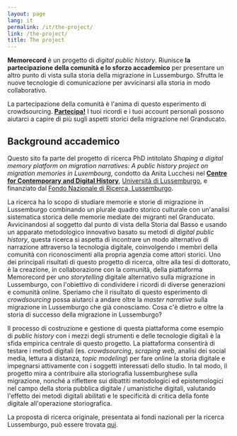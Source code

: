```yaml
---
layout: page
lang: it
permalink: /it/the-project/
link: /the-project/
title: The project
---
```


**Memorecord** è un progetto di *digital public history*. Riunisce **la partecipazione della comunità e lo sforzo accademico** per presentare un altro punto di vista sulla storia della migrazione in Lussemburgo. Sfrutta le nuove tecnologie di comunicazione per avvicinarsi alla storia in modo collaborativo. 

<!-- more -->

La partecipazione della comunità è l'anima di questo esperimento di crowdsourcing. [**Partecipa!**](https://c2dh.github.io/memorecord/take-part/) I tuoi ricordi e i tuoi account personali possono aiutarci a capire di più sugli aspetti storici della migrazione nel Granducato.


## Background accademico

Questo sito fa parte del progetto di ricerca PhD intitolato *Shaping a digital memory platform on migration narratives: A public history project on migration memories in Luxembourg*, condotto da Anita Lucchesi nel [**Centre for Contemporary and Digital History**](https://www.c2dh.uni.lu/), [Università di Lussemburgo](https://www.uni.lu/), e finanziato dal [Fondo Nazionale di Ricerca, Lussemburgo](https://www.fnr.lu).

La ricerca ha lo scopo di studiare memorie e storie di migrazione in Lussemburgo combinando un plurale quadro storico culturale con un'analisi sistematica storica delle memorie mediate dei migranti nel Granducato. Avvicinandosi al soggetto dal punto di vista della Storia dal Basso e usando un apparato metodologico innovativo basato su metodi di *digital public history*, questa ricerca si aspetta di incontrare un modo alternativo di narrazione attraverso la tecnologia digitale, coinvolgendo i membri della comunità con riconoscimenti alla propria agenzia come attori storici. Uno dei principali risultati di questo progetto di ricerca, oltre alla tesi di dottorato, è la creazione, in collaborazione con la comunità, della piattaforma Memorecord per uno *storytelling* digitale alternativo sulla migrazione in Lussemburgo, con l'obiettivo di condividere i ricordi di diverse generazioni e comunità online. Speriamo che il risultato di questo esperimento di *crowdsourcing* possa aiutarci a  andare oltre la *master narrative* sulla migrazione in Lussemburgo che già conosciamo. Cosa c'è dietro e oltre la storia di successo della migrazione in Lussemburgo?

Il processo di costruzione e gestione di questa piattaforma come esempio di *public history* con i mezzi degli strumenti e delle tecnologie digitali è la sfida empirica centrale di questo progetto. La piattaforma consentirà di testare i metodi digitali (es. *crowdsourcing*, *scraping web*, analisi dei social media, lettura a distanza, *topic modeling*) per fare online la storia digitale e impegnarsi attivamente con i soggetti interessati dello studio. In tal modo, il progetto mira a contribuire alla storiografia lussemburghese sulla migrazione, nonché a riflettere sui dibattiti metodologici ed epistemologici nel campo della storia pubblica digitale / umanistiche digitali, valutando l'effetto dei metodi digitali abilitati e le specificità di critica della fonte digitale all'operazione storiografica.

La proposta di ricerca originale, presentata ai fondi nazionali per la ricerca Lussemburgo, può essere trovata [qui](https://historiografianarede.files.wordpress.com/2015/10/lucchesi-fnr.pdf).
